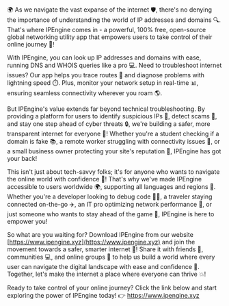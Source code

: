 🌍 As we navigate the vast expanse of the internet 🛡️, there's no denying the importance of understanding the world of IP addresses and domains 🔍. That's where IPEngine comes in - a powerful, 100% free, open-source global networking utility app that empowers users to take control of their online journey 🚀!

With IPEngine, you can look up IP addresses and domains with ease, running DNS and WHOIS queries like a pro 💻. Need to troubleshoot internet issues? Our app helps you trace routes 🔗 and diagnose problems with lightning speed ⏱️. Plus, monitor your network setup in real-time 📊, ensuring seamless connectivity wherever you roam 🌎.

But IPEngine's value extends far beyond technical troubleshooting. By providing a platform for users to identify suspicious IPs 👀, detect scams 💸, and stay one step ahead of cyber threats 🔒, we're building a safer, more transparent internet for everyone 🌟! Whether you're a student checking if a domain is fake 📚, a remote worker struggling with connectivity issues 🏢, or a small business owner protecting your site's reputation 💼, IPEngine has got your back!

This isn't just about tech-savvy folks; it's for anyone who wants to navigate the online world with confidence 💪! That's why we've made IPEngine accessible to users worldwide 🌍, supporting all languages and regions 🎯. Whether you're a developer looking to debug code 👨‍💻, a traveler staying connected on-the-go ✈️, an IT pro optimizing network performance 🔧, or just someone who wants to stay ahead of the game 💪, IPEngine is here to empower you!

So what are you waiting for? Download IPEngine from our website [https://www.ipengine.xyz](https://www.ipengine.xyz) and join the movement towards a safer, smarter internet 🌟! Share it with friends 👫, communities 💻, and online groups 🔔 to help us build a world where every user can navigate the digital landscape with ease and confidence 💪. Together, let's make the internet a place where everyone can thrive 💥!

Ready to take control of your online journey? Click the link below and start exploring the power of IPEngine today! 👉 https://www.ipengine.xyz